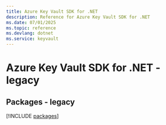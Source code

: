 ```yaml
---
title: Azure Key Vault SDK for .NET
description: Reference for Azure Key Vault SDK for .NET
ms.date: 07/01/2025
ms.topic: reference
ms.devlang: dotnet
ms.service: keyvault
---
```

# Azure Key Vault SDK for .NET - legacy
## Packages - legacy
[!INCLUDE [packages](key-vault-index.md)]